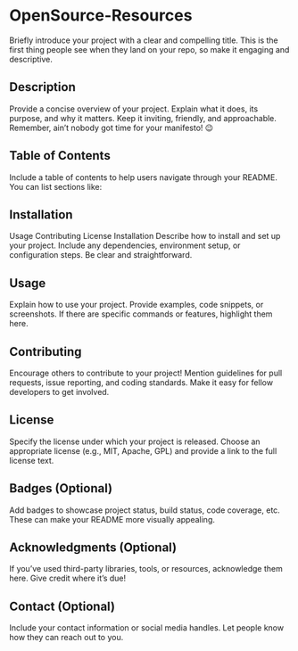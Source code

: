 # OpenSource-Resources
Briefly introduce your project with a clear and compelling title. This is the first thing people see when they land on your repo, so make it engaging and descriptive.

## Description
Provide a concise overview of your project. Explain what it does, its purpose, and why it matters. Keep it inviting, friendly, and approachable. Remember, ain’t nobody got time for your manifesto! 😉

## Table of Contents
Include a table of contents to help users navigate through your README. You can list sections like:

## Installation
Usage
Contributing
License
Installation
Describe how to install and set up your project. Include any dependencies, environment setup, or configuration steps. Be clear and straightforward.

## Usage
Explain how to use your project. Provide examples, code snippets, or screenshots. If there are specific commands or features, highlight them here.

## Contributing
Encourage others to contribute to your project! Mention guidelines for pull requests, issue reporting, and coding standards. Make it easy for fellow developers to get involved.

## License
Specify the license under which your project is released. Choose an appropriate license (e.g., MIT, Apache, GPL) and provide a link to the full license text.

## Badges (Optional)
Add badges to showcase project status, build status, code coverage, etc. These can make your README more visually appealing.

## Acknowledgments (Optional)
If you’ve used third-party libraries, tools, or resources, acknowledge them here. Give credit where it’s due!

## Contact (Optional)
Include your contact information or social media handles. Let people know how they can reach out to you.
